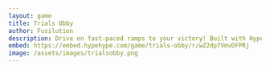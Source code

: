 ```yaml
---
layout: game
title: Trials Obby
author: Fusilution
description: Drive on fast-paced ramps to your victory! Built with HypeHype by Fusilution.
embed: https://embed.hypehype.com/game/trials-obby/r/wZ2dp7VmvDFPRj
image: /assets/images/trialsobby.png
---
```

